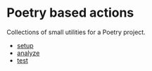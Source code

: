 # Poetry based actions

Collections of small utilities for a Poetry project.

- [setup](./setup.md)
- [analyze](./analyze.md)
- [test](./test.md)
